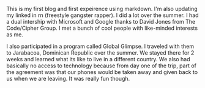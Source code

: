 This is my first blog and first expeirence using markdown. I'm also updating my linked in rn (freestyle gangster rapper). I did a lot over the summer. I had a dual intership with Microsoft and Google thanks to David Jones from The Code/Cipher Group. I met a bunch of cool people with like-minded interests as me. 

I also participated in a program called Global Glimpse. I traveled with them to Jarabacoa, Dominican Republic over the summer. We stayed there for 2 weeks and learned what its like to live in a different country. We also had basically no access to technology because from day one of the trip, part of the agreement was that our phones would be taken away and given back to us when we are leaving. It was really fun though.